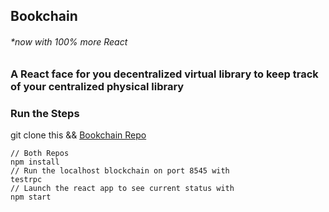 ## Bookchain 
###### *now with 100% more React

### A React face for you decentralized virtual library to keep track of your centralized physical library

### Run the Steps
git clone this && [Bookchain Repo](https://github.com/njgheorghita/bookchain)
```
// Both Repos
npm install
// Run the localhost blockchain on port 8545 with
testrpc 
// Launch the react app to see current status with
npm start 
```